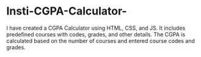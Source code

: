 # Insti-CGPA-Calculator-
I have created a CGPA Calculator using HTML, CSS, and JS. It includes predefined courses with codes, grades, and other details. The CGPA is calculated based on the number of courses and entered course codes and grades.
